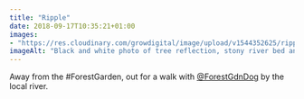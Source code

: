 ```yaml
---
title: "Ripple"
date: 2018-09-17T10:35:21+01:00
images: 
- "https://res.cloudinary.com/growdigital/image/upload/v1544352625/ripple-44722376371.jpg"
imageAlt: "Black and white photo of tree reflection, stony river bed and ripple"
---
```


Away from the #ForestGarden, out for a walk with [@ForestGdnDog](https://twitter.com/forestgdndog) by the local river. 
